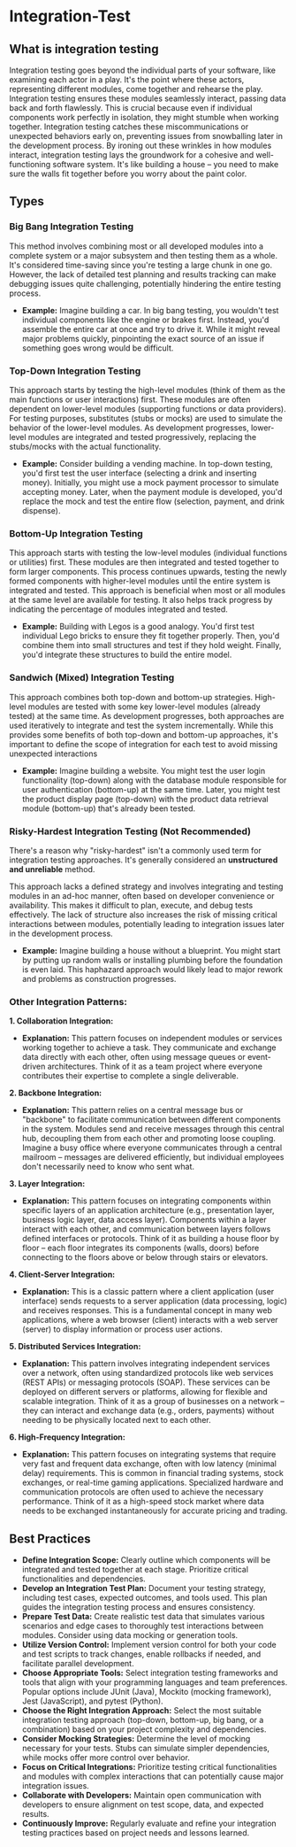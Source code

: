 # Integration-Test

## What is integration testing

Integration testing goes beyond the individual parts of your software, like examining each actor in a play. It's the point where these actors, representing different modules, come together and rehearse the play. Integration testing ensures these modules seamlessly interact, passing data back and forth flawlessly. This is crucial because even if individual components work perfectly in isolation, they might stumble when working together. Integration testing catches these miscommunications or unexpected behaviors early on, preventing issues from snowballing later in the development process. By ironing out these wrinkles in how modules interact, integration testing lays the groundwork for a cohesive and well-functioning software system. It's like building a house – you need to make sure the walls fit together before you worry about the paint color.

## Types

### Big Bang Integration Testing

This method involves combining most or all developed modules into a complete system or a major subsystem and then testing them as a whole. It's considered time-saving since you're testing a large chunk in one go. However, the lack of detailed test planning and results tracking can make debugging issues quite challenging, potentially hindering the entire testing process.

- **Example:** Imagine building a car. In big bang testing, you wouldn't test individual components like the engine or brakes first. Instead, you'd assemble the entire car at once and try to drive it. While it might reveal major problems quickly, pinpointing the exact source of an issue if something goes wrong would be difficult.

### Top-Down Integration Testing

This approach starts by testing the high-level modules (think of them as the main functions or user interactions) first. These modules are often dependent on lower-level modules (supporting functions or data providers). For testing purposes, substitutes (stubs or mocks) are used to simulate the behavior of the lower-level modules. As development progresses, lower-level modules are integrated and tested progressively, replacing the stubs/mocks with the actual functionality.

- **Example:** Consider building a vending machine. In top-down testing, you'd first test the user interface (selecting a drink and inserting money). Initially, you might use a mock payment processor to simulate accepting money. Later, when the payment module is developed, you'd replace the mock and test the entire flow (selection, payment, and drink dispense).

### Bottom-Up Integration Testing

This approach starts with testing the low-level modules (individual functions or utilities) first. These modules are then integrated and tested together to form larger components. This process continues upwards, testing the newly formed components with higher-level modules until the entire system is integrated and tested. This approach is beneficial when most or all modules at the same level are available for testing. It also helps track progress by indicating the percentage of modules integrated and tested.

- **Example:** Building with Legos is a good analogy. You'd first test individual Lego bricks to ensure they fit together properly. Then, you'd combine them into small structures and test if they hold weight. Finally, you'd integrate these structures to build the entire model.

### Sandwich (Mixed) Integration Testing

This approach combines both top-down and bottom-up strategies. High-level modules are tested with some key lower-level modules (already tested) at the same time. As development progresses, both approaches are used iteratively to integrate and test the system incrementally. While this provides some benefits of both top-down and bottom-up approaches, it's important to define the scope of integration for each test to avoid missing unexpected interactions

- **Example:** Imagine building a website. You might test the user login functionality (top-down) along with the database module responsible for user authentication (bottom-up) at the same time. Later, you might test the product display page (top-down) with the product data retrieval module (bottom-up) that's already been tested.

### Risky-Hardest Integration Testing (**Not Recommended**)

There's a reason why "risky-hardest" isn't a commonly used term for integration testing approaches. It's generally considered an **unstructured and unreliable** method. 

This approach lacks a defined strategy and involves integrating and testing modules in an ad-hoc manner, often based on developer convenience or availability.  This makes it difficult to plan, execute, and debug tests effectively. The lack of structure also increases the risk of missing critical interactions between modules, potentially leading to integration issues later in the development process.

* **Example:**  Imagine building a house without a blueprint. You might start by putting up random walls or installing plumbing before the foundation is even laid. This haphazard approach would likely lead to major rework and problems as construction progresses.

### Other Integration Patterns:

**1. Collaboration Integration:**

* **Explanation:** This pattern focuses on independent modules or services working together to achieve a task. They communicate and exchange data directly with each other, often using message queues or event-driven architectures. Think of it as a team project where everyone contributes their expertise to complete a single deliverable.

**2. Backbone Integration:**

* **Explanation:** This pattern relies on a central message bus or "backbone" to facilitate communication between different components in the system.  Modules send and receive messages through this central hub, decoupling them from each other and promoting loose coupling. Imagine a busy office where everyone communicates through a central mailroom – messages are delivered efficiently, but individual employees don't necessarily need to know who sent what.

**3. Layer Integration:**

* **Explanation:** This pattern focuses on integrating components within specific layers of an application architecture (e.g., presentation layer, business logic layer, data access layer).  Components within a layer interact with each other, and communication between layers follows defined interfaces or protocols. Think of it as building a house floor by floor – each floor integrates its components (walls, doors) before connecting to the floors above or below through stairs or elevators.

**4. Client-Server Integration:**

* **Explanation:** This is a classic pattern where a client application (user interface) sends requests to a server application (data processing, logic) and receives responses. This is a fundamental concept in many web applications, where a web browser (client) interacts with a web server (server) to display information or process user actions.

**5. Distributed Services Integration:**

* **Explanation:** This pattern involves integrating independent services over a network, often using standardized protocols like web services (REST APIs) or messaging protocols (SOAP). These services can be deployed on different servers or platforms, allowing for flexible and scalable integration.  Think of it as a group of businesses on a network – they can interact and exchange data (e.g., orders, payments) without needing to be physically located next to each other.

**6. High-Frequency Integration:**

* **Explanation:** This pattern focuses on integrating systems that require very fast and frequent data exchange, often with low latency (minimal delay) requirements. This is common in financial trading systems, stock exchanges, or real-time gaming applications. Specialized hardware and communication protocols are often used to achieve the necessary performance.  Think of it as a high-speed stock market where data needs to be exchanged instantaneously for accurate pricing and trading.

## Best Practices
* **Define Integration Scope:**  Clearly outline which components will be integrated and tested together at each stage. Prioritize critical functionalities and dependencies.
* **Develop an Integration Test Plan:**  Document your testing strategy, including test cases, expected outcomes, and tools used. This plan guides the integration testing process and ensures consistency.
* **Prepare Test Data:** Create realistic test data that simulates various scenarios and edge cases to thoroughly test interactions between modules. Consider using data mocking or generation tools.
* **Utilize Version Control:** Implement version control for both your code and test scripts to track changes, enable rollbacks if needed, and facilitate parallel development.
* **Choose Appropriate Tools:** Select integration testing frameworks and tools that align with your programming languages and team preferences. Popular options include JUnit (Java), Mockito (mocking framework), Jest (JavaScript), and pytest (Python).
* **Choose the Right Integration Approach:** Select the most suitable integration testing approach (top-down, bottom-up, big bang, or a combination) based on your project complexity and dependencies.
* **Consider Mocking Strategies:** Determine the level of mocking necessary for your tests.  Stubs can simulate simpler dependencies, while mocks offer more control over behavior.
* **Focus on Critical Integrations:** Prioritize testing critical functionalities and modules with complex interactions that can potentially cause major integration issues.
* **Collaborate with Developers:** Maintain open communication with developers to ensure alignment on test scope, data, and expected results.
* **Continuously Improve:** Regularly evaluate and refine your integration testing practices based on project needs and lessons learned. 
